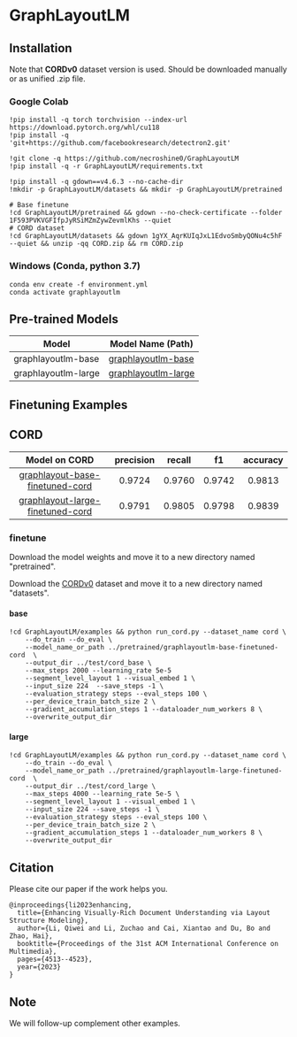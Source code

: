 # GraphLayoutLM

## Installation

Note that **CORDv0** dataset version is used. Should be downloaded manually or as unified .zip file. 

### Google Colab

```
!pip install -q torch torchvision --index-url https://download.pytorch.org/whl/cu118
!pip install -q 'git+https://github.com/facebookresearch/detectron2.git'

!git clone -q https://github.com/necroshine0/GraphLayoutLM
!pip install -q -r GraphLayoutLM/requirements.txt

!pip install -q gdown==v4.6.3 --no-cache-dir
!mkdir -p GraphLayoutLM/datasets && mkdir -p GraphLayoutLM/pretrained

# Base finetune
!cd GraphLayoutLM/pretrained && gdown --no-check-certificate --folder 1F593PVKVGFIfpJyRSiMZmZywZevmlKhs --quiet
# CORD dataset
!cd GraphLayoutLM/datasets && gdown 1gYX_AqrKUIqJxL1EdvoSmbyQONu4c5hF --quiet && unzip -qq CORD.zip && rm CORD.zip
```

### Windows (Conda, python 3.7)

```
conda env create -f environment.yml
conda activate graphlayoutlm
```


## Pre-trained Models
| Model               | Model Name (Path)                                                                                              | 
|---------------------|----------------------------------------------------------------------------------------------------------------|
| graphlayoutlm-base  | [graphlayoutlm-base](https://drive.google.com/drive/folders/1KV2r4crHcGoTKM7DvEIN6BWEMEdV9tIZ?usp=drive_link)  |
| graphlayoutlm-large | [graphlayoutlm-large](https://drive.google.com/drive/folders/1-zM5L34quKQwfvROvlK7UJWU6HKAGAmF?usp=drive_link) |


## Finetuning Examples

## CORD


  |Model on CORD                                                                                                                | precision | recall |    f1    | accuracy |
  |:---------------------------------------------------------------------------------------------------------------------------:|:---------:|:------:|:--------:|:--------:|
  | [graphlayout-base-finetuned-cord](https://drive.google.com/drive/folders/1F593PVKVGFIfpJyRSiMZmZywZevmlKhs?usp=drive_link)  |   0.9724  | 0.9760 |  0.9742  |  0.9813  |
  | [graphlayout-large-finetuned-cord](https://drive.google.com/drive/folders/1ZZzxG2qDnkoiADovZLovIxdhwwuqJfPc?usp=drive_link) |   0.9791  | 0.9805 |  0.9798  |  0.9839  |

### finetune

Download the model weights and move it to a new directory named "pretrained".

Download the [CORDv0](https://huggingface.co/datasets/naver-clova-ix/cord-v2) dataset and move it to a new directory named "datasets".

#### base

```
!cd GraphLayoutLM/examples && python run_cord.py --dataset_name cord \
    --do_train --do_eval \
    --model_name_or_path ../pretrained/graphlayoutlm-base-finetuned-cord  \
    --output_dir ../test/cord_base \
    --max_steps 2000 --learning_rate 5e-5
    --segment_level_layout 1 --visual_embed 1 \
    --input_size 224  --save_steps -1 \
    --evaluation_strategy steps --eval_steps 100 \
    --per_device_train_batch_size 2 \
    --gradient_accumulation_steps 1 --dataloader_num_workers 8 \
    --overwrite_output_dir
```

#### large

```
!cd GraphLayoutLM/examples && python run_cord.py --dataset_name cord \
    --do_train --do_eval \
    --model_name_or_path ../pretrained/graphlayoutlm-large-finetuned-cord  \
    --output_dir ../test/cord_large \
    --max_steps 4000 --learning_rate 5e-5 \
    --segment_level_layout 1 --visual_embed 1 \
    --input_size 224 --save_steps -1 \
    --evaluation_strategy steps --eval_steps 100 \
    --per_device_train_batch_size 2 \
    --gradient_accumulation_steps 1 --dataloader_num_workers 8 \
    --overwrite_output_dir
```


## Citation
Please cite our paper if the work helps you.
```
@inproceedings{li2023enhancing,
  title={Enhancing Visually-Rich Document Understanding via Layout Structure Modeling},
  author={Li, Qiwei and Li, Zuchao and Cai, Xiantao and Du, Bo and Zhao, Hai},
  booktitle={Proceedings of the 31st ACM International Conference on Multimedia},
  pages={4513--4523},
  year={2023}
}
```


## Note

We will follow-up complement other examples.
